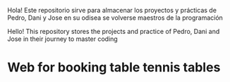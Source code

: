 Hola!
Este repositorio sirve para almacenar los proyectos y prácticas de Pedro, Dani y Jose en su odisea se volverse maestros de la programación

Hello!
This repository stores the projects and practice of Pedro, Dani and Jose in their journey to master coding


# Web for booking table tennis tables
